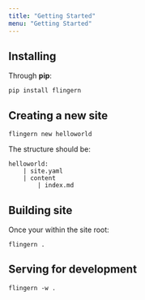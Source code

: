 ```yaml
---
title: "Getting Started"
menu: "Getting Started"
---
```


## Installing

Through **pip**:

```
pip install flingern
```

## Creating a new site

```
flingern new helloworld
```

The structure should be:

```
helloworld:
    | site.yaml
    | content
        | index.md
```

## Building site

Once your within the site root:

```
flingern .
```

## Serving for development

```
flingern -w .
```
